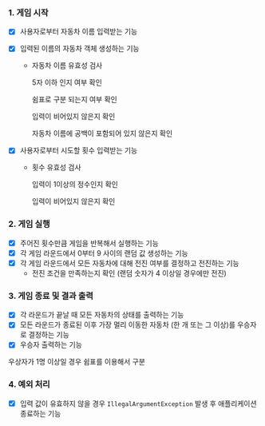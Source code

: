 ### 1. 게임 시작

- [x]  사용자로부터 자동차 이름 입력받는 기능
- [x]  입력된 이름의 자동차 객체 생성하는 기능
    - 자동차 이름 유효성 검사

      5자 이하 인지 여부 확인

      쉼표로 구분 되는지 여부 확인

      입력이 비어있지 않은지 확인

      자동차 이름에 공백이 포함되어 있지 않은지 확인

- [x]  사용자로부터 시도할 횟수 입력받는 기능
    - 횟수 유효성 검사

      입력이 1이상의 정수인지 확인

      입력이 비어있지 않은지 확인


### 2. 게임 실행

- [x]  주어진 횟수만큼 게임을 반복해서 실행하는 기능
- [x]  각 게임 라운드에서 0부터 9 사이의 랜덤 값 생성하는 기능
- [x]  각 게임 라운드에서 모든 자동차에 대해 전진 여부를 결정하고 전진하는 기능
    - 전진 조건을 만족하는지 확인 (랜덤 숫자가 4 이상일 경우에만 전진)

### 3. 게임 종료 및 결과 출력

- [x]  각 라운드가 끝날 때 모든 자동차의 상태를 출력하는 기능
- [x]  모든 라운드가 종료된 이후 가장 멀리 이동한 자동차 (한 개 또는 그 이상)를 우승자로 결정하는 기능
- [x]  우승자 출력하는 기능

우상자가 1명 이상일 경우 쉼표를 이용해서 구분


### 4. 예외 처리

- [x]  입력 값이 유효하지 않을 경우 `IllegalArgumentException` 발생 후 애플리케이션 종료하는 기능